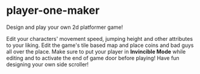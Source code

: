 # player-one-maker

Design and play your own 2d platformer game!

Edit your characters' movement speed, jumping height and other attributes to your liking. Edit the game's tile based map and place coins and bad guys all over the place. Make sure to put your player in __Invincible Mode__ while editing and to activate the end of game door before playing! Have fun designing your own side scroller!
